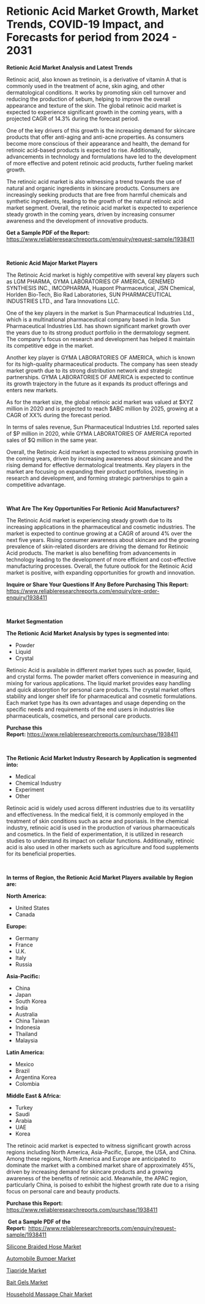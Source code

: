 <p><h1>Retionic Acid Market Growth, Market Trends, COVID-19 Impact, and Forecasts for period from 2024 - 2031</h1></p><p><strong>Retionic Acid Market Analysis and Latest Trends</strong></p>
<p><p>Retinoic acid, also known as tretinoin, is a derivative of vitamin A that is commonly used in the treatment of acne, skin aging, and other dermatological conditions. It works by promoting skin cell turnover and reducing the production of sebum, helping to improve the overall appearance and texture of the skin. The global retinoic acid market is expected to experience significant growth in the coming years, with a projected CAGR of 14.3% during the forecast period.</p><p>One of the key drivers of this growth is the increasing demand for skincare products that offer anti-aging and anti-acne properties. As consumers become more conscious of their appearance and health, the demand for retinoic acid-based products is expected to rise. Additionally, advancements in technology and formulations have led to the development of more effective and potent retinoic acid products, further fueling market growth.</p><p>The retinoic acid market is also witnessing a trend towards the use of natural and organic ingredients in skincare products. Consumers are increasingly seeking products that are free from harmful chemicals and synthetic ingredients, leading to the growth of the natural retinoic acid market segment. Overall, the retinoic acid market is expected to experience steady growth in the coming years, driven by increasing consumer awareness and the development of innovative products.</p></p>
<p><strong>Get a Sample PDF of the Report:&nbsp;</strong> <a href="https://www.reliableresearchreports.com/enquiry/request-sample/1938411">https://www.reliableresearchreports.com/enquiry/request-sample/1938411</a></p>
<p>&nbsp;</p>
<p><strong>Retionic Acid Major Market Players</strong></p>
<p><p>The Retinoic Acid market is highly competitive with several key players such as LGM PHARMA, GYMA LABORATORIES OF AMERICA, GENEMED SYNTHESIS INC., IMCOPHARMA, Huapont Pharmaceutical, JSN Chemical, Horlden Bio-Tech, Bio Rad Laboratories, SUN PHARMACEUTICAL INDUSTRIES LTD., and Tara Innovations LLC.</p><p>One of the key players in the market is Sun Pharmaceutical Industries Ltd., which is a multinational pharmaceutical company based in India. Sun Pharmaceutical Industries Ltd. has shown significant market growth over the years due to its strong product portfolio in the dermatology segment. The company's focus on research and development has helped it maintain its competitive edge in the market.</p><p>Another key player is GYMA LABORATORIES OF AMERICA, which is known for its high-quality pharmaceutical products. The company has seen steady market growth due to its strong distribution network and strategic partnerships. GYMA LABORATORIES OF AMERICA is expected to continue its growth trajectory in the future as it expands its product offerings and enters new markets.</p><p>As for the market size, the global retinoic acid market was valued at $XYZ million in 2020 and is projected to reach $ABC million by 2025, growing at a CAGR of XX% during the forecast period.</p><p>In terms of sales revenue, Sun Pharmaceutical Industries Ltd. reported sales of $P million in 2020, while GYMA LABORATORIES OF AMERICA reported sales of $Q million in the same year.</p><p>Overall, the Retinoic Acid market is expected to witness promising growth in the coming years, driven by increasing awareness about skincare and the rising demand for effective dermatological treatments. Key players in the market are focusing on expanding their product portfolios, investing in research and development, and forming strategic partnerships to gain a competitive advantage.</p></p>
<p>&nbsp;</p>
<p><strong>What Are The Key Opportunities For Retionic Acid Manufacturers?</strong></p>
<p><p>The Retinoic Acid market is experiencing steady growth due to its increasing applications in the pharmaceutical and cosmetic industries. The market is expected to continue growing at a CAGR of around 4% over the next five years. Rising consumer awareness about skincare and the growing prevalence of skin-related disorders are driving the demand for Retinoic Acid products. The market is also benefiting from advancements in technology leading to the development of more efficient and cost-effective manufacturing processes. Overall, the future outlook for the Retinoic Acid market is positive, with expanding opportunities for growth and innovation.</p></p>
<p><strong>Inquire or Share Your Questions If Any Before Purchasing This Report:</strong> <a href="https://www.reliableresearchreports.com/enquiry/pre-order-enquiry/1938411">https://www.reliableresearchreports.com/enquiry/pre-order-enquiry/1938411</a></p>
<p>&nbsp;</p>
<p><strong>Market Segmentation</strong></p>
<p><strong>The Retionic Acid Market Analysis by types is segmented into:</strong></p>
<p><ul><li>Powder</li><li>Liquid</li><li>Crystal</li></ul></p>
<p><p>Retinoic Acid is available in different market types such as powder, liquid, and crystal forms. The powder market offers convenience in measuring and mixing for various applications. The liquid market provides easy handling and quick absorption for personal care products. The crystal market offers stability and longer shelf life for pharmaceutical and cosmetic formulations. Each market type has its own advantages and usage depending on the specific needs and requirements of the end users in industries like pharmaceuticals, cosmetics, and personal care products.</p></p>
<p><strong>Purchase this Report:&nbsp;</strong><a href="https://www.reliableresearchreports.com/purchase/1938411">https://www.reliableresearchreports.com/purchase/1938411</a></p>
<p>&nbsp;</p>
<p><strong>The Retionic Acid Market Industry Research by Application is segmented into:</strong></p>
<p><ul><li>Medical</li><li>Chemical Industry</li><li>Experiment</li><li>Other</li></ul></p>
<p><p>Retinoic acid is widely used across different industries due to its versatility and effectiveness. In the medical field, it is commonly employed in the treatment of skin conditions such as acne and psoriasis. In the chemical industry, retinoic acid is used in the production of various pharmaceuticals and cosmetics. In the field of experimentation, it is utilized in research studies to understand its impact on cellular functions. Additionally, retinoic acid is also used in other markets such as agriculture and food supplements for its beneficial properties.</p></p>
<p>&nbsp;</p>
<p><strong>In terms of Region, the Retionic Acid Market Players available by Region are:</strong></p>
<p>
    <p> <strong> North America: </strong>
        <ul>
            <li>United States</li>
            <li>Canada</li>
        </ul>
        </p> 
    <p> <strong> Europe: </strong>
        <ul>
            <li>Germany</li>
            <li>France</li>
            <li>U.K.</li>
            <li>Italy</li>
            <li>Russia</li>
        </ul>
        </p> 
    <p> <strong> Asia-Pacific: </strong>
        <ul>
            <li>China</li>
            <li>Japan</li>
            <li>South Korea</li>
            <li>India</li>
            <li>Australia</li>
            <li>China Taiwan</li>
            <li>Indonesia</li>
            <li>Thailand</li>
            <li>Malaysia</li>
        </ul>
        </p> 
    <p> <strong> Latin America: </strong>
        <ul>
            <li>Mexico</li>
            <li>Brazil</li>
            <li>Argentina Korea</li>
            <li>Colombia</li>
        </ul>
        </p> 
    <p> <strong> Middle East & Africa: </strong>
        <ul>
            <li>Turkey</li>
            <li>Saudi</li>
            <li>Arabia</li>
            <li>UAE</li>
            <li>Korea</li>
        </ul>
    </p>
    </p>
<p><p>The retinoic acid market is expected to witness significant growth across regions including North America, Asia-Pacific, Europe, the USA, and China. Among these regions, North America and Europe are anticipated to dominate the market with a combined market share of approximately 45%, driven by increasing demand for skincare products and a growing awareness of the benefits of retinoic acid. Meanwhile, the APAC region, particularly China, is poised to exhibit the highest growth rate due to a rising focus on personal care and beauty products.</p></p>
<p><strong>Purchase this Report: </strong><a href="https://www.reliableresearchreports.com/purchase/1938411">https://www.reliableresearchreports.com/purchase/1938411</a></p>
<p>&nbsp;<strong>Get a Sample PDF of the Report:&nbsp;&nbsp;</strong><a href="https://www.reliableresearchreports.com/enquiry/request-sample/1938411">https://www.reliableresearchreports.com/enquiry/request-sample/1938411</a></p>
<p><strong></strong></p>
<p><p><a href="https://github.com/mancsybtousav/Market-Research-Report-List-1/blob/main/silicone-braided-hose-market.md">Silicone Braided Hose Market</a></p><p><a href="https://issuu.com/reportprime-2/docs/automobile-bumper-market-size-2030.pptx">Automobile Bumper Market</a></p><p><a href="https://github.com/josesg55/Market-Research-Report-List-1/blob/main/tiapride-market.md">Tiapride Market</a></p><p><a href="https://view.publitas.com/reportprime-1/bait-gels-market-provides-a-comprehensive-analysis-including-a-macro-overview-of-the-market-as-well-as-micro-details-such-as-market-size-and-competitive-landscape/">Bait Gels Market</a></p><p><a href="https://cedar-agate-3da.notion.site/Household-Massage-Chair-Market-Research-Report-Reveals-The-Latest-Trends-And-Opportunities-of-this-M-7472601e23e142448a0fed2842aa17bd">Household Massage Chair Market</a></p></p>